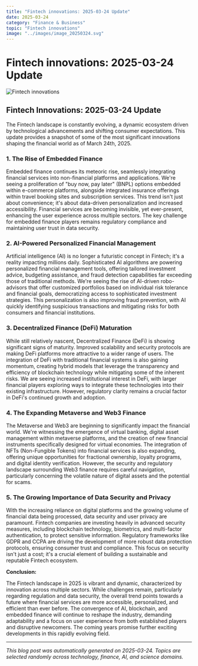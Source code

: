 ```yaml
---
title: "Fintech innovations: 2025-03-24 Update"
date: 2025-03-24
category: "Finance & Business"
topic: "Fintech innovations"
image: "../images/image_20250324.svg"
---
```


# Fintech innovations: 2025-03-24 Update

![Fintech innovations](../images/image_20250324.svg)

## Fintech Innovations: 2025-03-24 Update

The Fintech landscape is constantly evolving, a dynamic ecosystem driven by technological advancements and shifting consumer expectations. This update provides a snapshot of some of the most significant innovations shaping the financial world as of March 24th, 2025.

### 1. The Rise of Embedded Finance

Embedded finance continues its meteoric rise, seamlessly integrating financial services into non-financial platforms and applications.  We're seeing a proliferation of "buy now, pay later" (BNPL) options embedded within e-commerce platforms, alongside integrated insurance offerings within travel booking sites and subscription services. This trend isn't just about convenience; it's about data-driven personalization and increased accessibility.  Financial services are becoming invisible, yet ever-present, enhancing the user experience across multiple sectors.  The key challenge for embedded finance players remains regulatory compliance and maintaining user trust in data security.

### 2. AI-Powered Personalized Financial Management

Artificial intelligence (AI) is no longer a futuristic concept in Fintech; it's a reality impacting millions daily.  Sophisticated AI algorithms are powering personalized financial management tools, offering tailored investment advice, budgeting assistance, and fraud detection capabilities far exceeding those of traditional methods.  We're seeing the rise of AI-driven robo-advisors that offer customized portfolios based on individual risk tolerance and financial goals, democratizing access to sophisticated investment strategies. This personalization is also improving fraud prevention, with AI quickly identifying suspicious transactions and mitigating risks for both consumers and financial institutions.

### 3. Decentralized Finance (DeFi) Maturation

While still relatively nascent, Decentralized Finance (DeFi) is showing significant signs of maturity.  Improved scalability and security protocols are making DeFi platforms more attractive to a wider range of users.  The integration of DeFi with traditional financial systems is also gaining momentum, creating hybrid models that leverage the transparency and efficiency of blockchain technology while mitigating some of the inherent risks.  We are seeing increased institutional interest in DeFi, with larger financial players exploring ways to integrate these technologies into their existing infrastructure.  However, regulatory clarity remains a crucial factor in DeFi's continued growth and adoption.

### 4. The Expanding Metaverse and Web3 Finance

The Metaverse and Web3 are beginning to significantly impact the financial world.  We're witnessing the emergence of virtual banking, digital asset management within metaverse platforms, and the creation of new financial instruments specifically designed for virtual economies.  The integration of NFTs (Non-Fungible Tokens) into financial services is also expanding, offering unique opportunities for fractional ownership, loyalty programs, and digital identity verification.  However, the security and regulatory landscape surrounding Web3 finance requires careful navigation, particularly concerning the volatile nature of digital assets and the potential for scams.


### 5.  The Growing Importance of Data Security and Privacy

With the increasing reliance on digital platforms and the growing volume of financial data being processed, data security and user privacy are paramount.  Fintech companies are investing heavily in advanced security measures, including blockchain technology, biometrics, and multi-factor authentication, to protect sensitive information.  Regulatory frameworks like GDPR and CCPA are driving the development of more robust data protection protocols, ensuring consumer trust and compliance.  This focus on security isn't just a cost; it's a crucial element of building a sustainable and reputable Fintech ecosystem.


**Conclusion:**

The Fintech landscape in 2025 is vibrant and dynamic, characterized by innovation across multiple sectors.  While challenges remain, particularly regarding regulation and data security, the overall trend points towards a future where financial services are more accessible, personalized, and efficient than ever before.  The convergence of AI, blockchain, and embedded finance will continue to reshape the industry, demanding adaptability and a focus on user experience from both established players and disruptive newcomers. The coming years promise further exciting developments in this rapidly evolving field.


---
*This blog post was automatically generated on 2025-03-24. Topics are selected randomly across technology, finance, AI, and science domains.*
